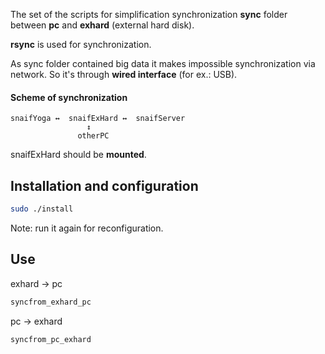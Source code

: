 The set of the scripts for simplification synchronization **sync** folder between **pc** and **exhard** (external hard disk).

**rsync** is used for synchronization.

As sync folder contained big data it makes impossible synchronization via network. So it's through **wired interface** (for ex.: USB).

#### Scheme of synchronization

```
snaifYoga ↔  snaifExHard ↔  snaifServer
                 ↕
               otherPC
```

snaifExHard should be **mounted**.

## Installation and configuration

```sh
sudo ./install
```

Note: run it again for reconfiguration.

## Use
exhard →  pc

```sh
syncfrom_exhard_pc
```

pc →  exhard

```sh
syncfrom_pc_exhard
```
